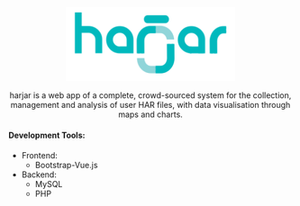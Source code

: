 <p align="center">
  <img src="/assets/img/logo.svg" width="300">
</p>
<p align="center">
  harjar is a web app of a complete, crowd-sourced system for the collection, management and analysis of user HAR files, with data visualisation through maps and charts.
</p>

#### Development Tools:
- Frontend:
  - Bootstrap-Vue.js
- Backend:
  - MySQL
  - PHP
